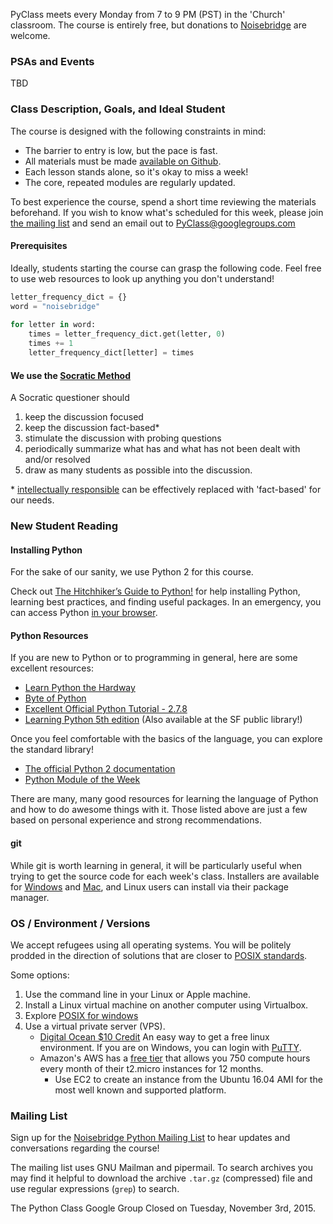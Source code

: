 PyClass meets every Monday from 7 to 9 PM (PST) in the 'Church' classroom.
The course is entirely free, but donations to [Noisebridge](https://donate.noisebridge.net) are welcome.

### PSAs and Events
TBD

### Class Description, Goals, and Ideal Student
The course is designed with the following constraints in mind:
- The barrier to entry is low, but the pace is fast.
- All materials must be made [available on Github](https://github.com/PyClass/PyClassLessons).
- Each lesson stands alone, so it's okay to miss a week!
- The core, repeated modules are regularly updated.

To best experience the course, spend a short time reviewing the materials beforehand. If you wish to know what's scheduled for this week, please join [the mailing list](#mailing-list) and send an email out to PyClass@googlegroups.com

#### Prerequisites
Ideally, students starting the course can grasp the following code. Feel free to use web resources to look up anything you don't understand!

```python
letter_frequency_dict = {}
word = "noisebridge"
 
for letter in word:
    times = letter_frequency_dict.get(letter, 0)
    times += 1
    letter_frequency_dict[letter] = times
```

#### We use the [Socratic Method](http://www.criticalthinking.org/pages/socratic-teaching/606)
A Socratic questioner should 

1. keep the discussion focused
2. keep the discussion fact-based\*
3. stimulate the discussion with probing questions
4. periodically summarize what has and what has not been dealt with and/or resolved
5. draw as many students as possible into the discussion.

\* [intellectually responsible](https://en.wikipedia.org/wiki/Intellectual_responsibility) can be effectively replaced with 'fact-based' for our needs.

### New Student Reading

#### Installing Python
For the sake of our sanity, we use Python 2 for this course.

Check out [The Hitchhiker’s Guide to Python!](http://docs.python-guide.org/en/latest/) for help installing Python, learning best practices, and finding useful packages. In an emergency, you can access Python [in your browser](http://repl.it/languages/Python).

#### Python Resources
If you are new to Python or to programming in general, here are some excellent resources:
- [Learn Python the Hardway](http://learnpythonthehardway.org/)
- [Byte of Python](http://www.swaroopch.com/notes/python/)
- [Excellent Official Python Tutorial - 2.7.8](https://docs.python.org/2/tutorial/)
- [Learning Python 5th edition](http://shop.oreilly.com/product/0636920028154.do) (Also available at the SF public library!)

Once you feel comfortable with the basics of the language, you can explore the standard library!
- [The official Python 2 documentation](https://www.python.org/doc/)
- [Python Module of the Week](http://pymotw.com/2/)

There are many, many good resources for learning the language of Python and how to do awesome things with it.
Those listed above are just a few based on personal experience and strong recommendations.

#### git
While git is worth learning in general, it will be particularly useful when trying to get the source code for each week's class. Installers are available for [Windows](http://git-scm.com/download/win) and [Mac](http://git-scm.com/download/mac), and Linux users can install via their package manager.

###  OS / Environment / Versions
We accept refugees using all operating systems. You will be politely prodded in the direction of solutions that are closer to [POSIX standards](http://en.wikipedia.org/wiki/POSIX#Mostly_POSIX-compliant).

Some options:
1. Use the command line in your Linux or Apple machine.
2. Install a Linux virtual machine on another computer using Virtualbox.
3. Explore [POSIX for windows](http://en.wikipedia.org/wiki/POSIX#POSIX_for_Windows)
4. Use a virtual private server (VPS).
    - [Digital Ocean $10 Credit](https://m.do.co/c/a4d54c9e5004) An easy way to get a free linux environment. If you are on Windows, you can login with [PuTTY](http://www.putty.org/).
    - Amazon's AWS has a [free tier](http://aws.amazon.com/free/) that allows you 750 compute hours every month of their t2.micro instances for 12 months.
        - Use EC2 to create an instance from the Ubuntu 16.04 AMI for the most well known and supported platform.

### Mailing List
Sign up for the [Noisebridge Python Mailing List](https://www.noisebridge.net/mailman/listinfo/python) to hear updates and conversations regarding the course!

The mailing list uses GNU Mailman and pipermail.  To search archives you may find it helpful to download the archive `.tar.gz` (compressed) file and use regular expressions (`grep`) to search.

The Python Class Google Group Closed on Tuesday, November 3rd, 2015.
